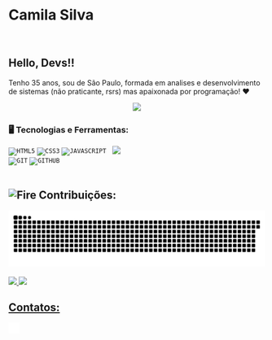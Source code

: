 <h1 align="left">Camila Silva</h1>
</br>

## Hello, Devs!!

Tenho 35 anos, sou de São Paulo, formada em analises e desenvolvimento de sistemas (não praticante, rsrs) mas apaixonada por programação! ❤

<p align="center">
  <img src="https://super.abril.com.br/wp-content/uploads/2016/09/super_imggato_digitando_0.gif" width="350">
</p>


### 🖥️ Tecnologias e Ferramentas: 
<img width="300px" align="right" src="https://tenor.com/pt-BR/view/pokemon-pikachu-youpi-gif-15253440410685032834">
<code><img width="40px" src="https://cdn.jsdelivr.net/gh/devicons/devicon/icons/html5/html5-original-wordmark.svg" title = "HTML5"/></code>
<code><img width="40px" src="https://cdn.jsdelivr.net/gh/devicons/devicon/icons/css3/css3-original-wordmark.svg" title = "CSS3"/></code>
<code><img width="40px" src="https://cdn.jsdelivr.net/gh/devicons/devicon/icons/javascript/javascript-original.svg" title = "JAVASCRIPT"/></code>
<code><img width="40px" src="https://cdn.jsdelivr.net/gh/devicons/devicon/icons/git/git-original.svg" title = "GIT"/></code>
<code><img width="40px" src="https://cdn.jsdelivr.net/gh/devicons/devicon/icons/github/github-original.svg" title = "GITHUB"/></code>
          
</br>
</br>

<!-- Snake -->
## <img src="https://raw.githubusercontent.com/Tarikul-Islam-Anik/Animated-Fluent-Emojis/master/Emojis/Travel%20and%20places/Fire.png" alt="Fire" width="25" height="25" /> Contribuições:
<img alt="snake eating my contributions" src="https://raw.githubusercontent.com/CahMila/CahMila/output/github-contribution-grid-snake-dark.svg" />

</br>
</br>

<div>
<a href="https://github.com/CahMila">
<img loading="lazy" height="180em" src="https://github-readme-stats.vercel.app/api/top-langs/?username=CahMila&layout=compact&langs_count=7&theme=dracula"/>
<img loading="lazy" height="180em" src="https://github-readme-stats.vercel.app/api?username=CahMila&show_icons=true&theme=dracula&include_all_commits=true&count_private=true"/>
</div>         



## Contatos:
<a href="https://www.linkedin.com/in/camila-da-silva-309821192" target="_blank"><img align="left" alt="LinkedIn" width="22px" src="https://github.com/Aakarsh-B/trying-repos/blob/master/linkedin.svg" />





<!--
**CahMila/CahMila** is a ✨ _special_ ✨ repository because its `README.md` (this file) appears on your GitHub profile.

Here are some ideas to get you started:

- 🔭 I’m currently working on ...
- 🌱 I’m currently learning ...
- 👯 I’m looking to collaborate on ...
- 🤔 I’m looking for help with ...
- 💬 Ask me about ...
- 📫 How to reach me: ...
- 😄 Pronouns: ...
- ⚡ Fun fact: ...
-->
